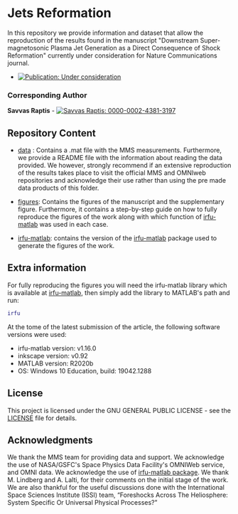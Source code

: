 # Jets Reformation
In this repository we provide information and dataset that allow the reproduction of the results found in the manuscript "Downstream Super-magnetosonic Plasma Jet Generation as a Direct Consequence of Shock Reformation" currently under consideration for Nature Communications journal.

- [![Publication: Under consideration](https://img.shields.io/badge/Publication-Under%20consideration-green?style=flat&logo=openaccess)](https://www.researchsquare.com/article/rs-711807/v1)

### Corresponding Author
**Savvas Raptis**  - [![Savvas Raptis: 0000-0002-4381-3197](https://img.shields.io/badge/Savvas%20Raptis-0000--0002--4381--3197-green?style=flat&logo=orcid)](https://orcid.org/0000-0002-4381-3197) 

## Repository Content
* [data](data) : Contains a .mat file with the MMS measurements. Furthermore, we provide a README file with the information about reading the data provided. We however, strongly recommend if an extensive reproduction of the results takes place to visit the official MMS and OMNIweb repositories and acknowledge their use rather than using the pre made data products of this folder.

* [figures](figures): Contains the figures of the manuscript and the supplementary figure. Furthermore, it contains a step-by-step guide on how to fully reproduce the figures of the work along with which function of [irfu-matlab](https://github.com/irfu/irfu-matlab) was used in each case.

* [irfu-matlab](irfu-matlab): contains the version of the [irfu-matlab](https://github.com/irfu/irfu-matlab) package used to generate the figures of the work.

## Extra information

For fully reproducing the figures you will need the irfu-matlab library which is available at [irfu-matlab](https://github.com/irfu/irfu-matlab), then simply add the library to MATLAB's path and run:

```matlab
irfu
```
At the tome of the latest submission of the article, the following software versions were used:

* irfu-matlab version:  v1.16.0
* inkscape version:  v0.92
* MATLAB version: R2020b
* OS: Windows 10 Education, build: 19042.1288

## License

This project is licensed under the GNU GENERAL PUBLIC LICENSE  - see the [LICENSE](LICENSE) file for details.

## Acknowledgments

We thank the MMS team for providing data and support. We acknowledge the use of NASA/GSFC's Space Physics Data Facility's OMNIWeb service, and OMNI data. We acknowledge the use of [irfu-matlab package](https://github.com/irfu). We thank M. Lindberg and A. Lalti, for their comments on the initial stage of the work. We are also thankful for the useful discussions done with the International Space Sciences Institute (ISSI) team, “Foreshocks Across The Heliosphere: System Specific Or Universal Physical Processes?”

